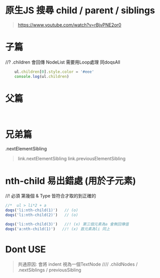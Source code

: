 # 原生JS 搜尋 child / parent / siblings
> https://www.youtube.com/watch?v=rBjvPNE2or0

# 子篇
//? .children 會回傳 NodeList 需要用Loop處理 同doqsAll
```js
    ul.children[0].style.color = '#eee'
    console.log(ul.children)
```

# 父篇
```js
    
```

# 兄弟篇
.nextElementSibling
> link.nextElementSibling
> link.previousElementSibling

# nth-child 易出錯處 (用於子元素)
//! 必須 第幾個 & Type 皆符合才取的到正確的
``` js
//*  ul > li*2 + a
doqs('li:nth-child(1)')   // (o)
doqs('li:nth-child(2)')   // (o)

doqs('li:nth-child(3)')   //! (x) 第三個元素為a 會無回傳值
doqs('a:nth-child(1)')   //! (x) 首元素為li 同上
```

# Dont USE
> 共通原因: 會將 indent 視為一個TextNode 
//// .childNodes / .nextSiblings / previousSibling